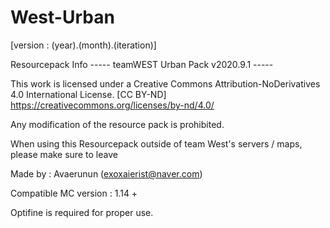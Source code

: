 # West-Urban

[version : (year).(month).(iteration)]

Resourcepack Info
----- teamWEST Urban Pack v2020.9.1 -----

This work is licensed under a Creative Commons Attribution-NoDerivatives 4.0 International License.
[CC BY-ND] https://creativecommons.org/licenses/by-nd/4.0/

Any modification of the resource pack is prohibited.

When using this Resourcepack outside of team West's servers / maps,
please make sure to leave 


Made by : Avaerunun (exoxaierist@naver.com)

Compatible MC version : 1.14 +

Optifine is required for proper use.
